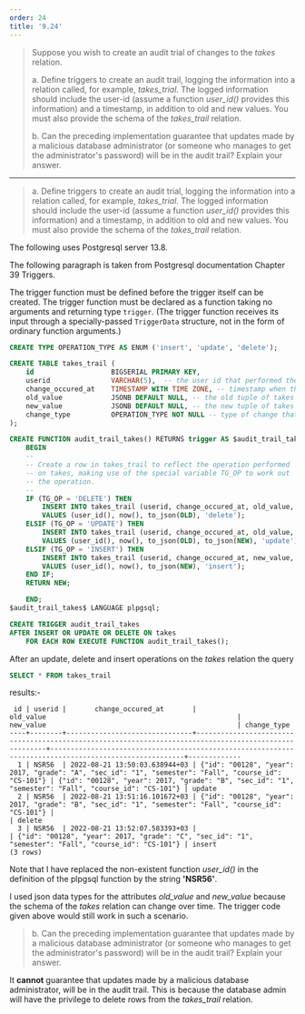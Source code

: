 ```yaml
---
order: 24
title: '9.24'
---
```

> Suppose you wish to create an audit trial of changes to the _takes_ relation. 
> 
> a. Define triggers to create an audit trail, logging the information into 
> a relation called, for example, _takes_trial_. The logged information should 
> include the user-id (assume a function _user_id()_ provides this information)
> and a timestamp, in addition to old and new values. You must also provide 
> the schema of the _takes_trail_ relation. 
> 
> b. Can the preceding implementation guarantee that updates made by a malicious 
> database administrator (or someone who manages to get the administrator's password)
> will be in the audit trail? Explain your answer. 

--------------------------------

> a. Define triggers to create an audit trial, logging the information into 
> a relation called, for example, _takes_trial_. The logged information should 
> include the user-id (assume a function _user_id()_ provides this information)
> and a timestamp, in addition to old and new values. You must also provide 
> the schema of the _takes_trail_ relation.

The following uses Postgresql server 13.8.

The following paragraph is taken from Postgresql documentation Chapter 39 Triggers. 

The trigger function must be defined before the trigger itself can be 
created. The trigger function must be declared as a function taking no arguments and 
returning type `trigger`. (The trigger function receives its input through a 
specially-passed `TriggerData` structure, not in the form of ordinary function arguments.)

```sql 
CREATE TYPE OPERATION_TYPE AS ENUM ('insert', 'update', 'delete');

CREATE TABLE takes_trail ( 
    id                   BIGSERIAL PRIMARY KEY, 
    userid               VARCHAR(5),  -- the user id that performed the change. 
    change_occured_at    TIMESTAMP WITH TIME ZONE, -- timestamp when the change occured. 
    old_value            JSONB DEFAULT NULL, -- the old tuple of takes encoded as json
    new_value            JSONB DEFAULT NULL, -- the new tuple of takes encoded as json
    change_type          OPERATION_TYPE NOT NULL -- type of change that occured on the takes relation
);

CREATE FUNCTION audit_trail_takes() RETURNS trigger AS $audit_trail_takes$
    BEGIN 
    --
    -- Create a row in takes_trail to reflect the operation performed 
    -- on takes, making use of the special variable TG_OP to work out 
    -- the operation. 
    -- 
    IF (TG_OP = 'DELETE') THEN 
        INSERT INTO takes_trail (userid, change_occured_at, old_value, change_type)
        VALUES (user_id(), now(), to_json(OLD), 'delete');
    ELSIF (TG_OP = 'UPDATE') THEN 
        INSERT INTO takes_trail (userid, change_occured_at, old_value, new_value, change_type)
        VALUES (user_id(), now(), to_json(OLD), to_json(NEW), 'update');
    ELSIF (TG_OP = 'INSERT') THEN 
        INSERT INTO takes_trail (userid, change_occured_at, new_value, change_type)
        VALUES (user_id(), now(), to_json(NEW), 'insert');
    END IF;
    RETURN NEW;

    END;
$audit_trail_takes$ LANGUAGE plpgsql;

CREATE TRIGGER audit_trail_takes
AFTER INSERT OR UPDATE OR DELETE ON takes
    FOR EACH ROW EXECUTE FUNCTION audit_trail_takes();
```

After an update, delete and insert operations on the _takes_ relation the query 

```sql 
SELECT * FROM takes_trail
```

results:-

```
 id | userid |       change_occured_at       |                                               old_value                                               |                                               new_value                                               | change_type 
----+--------+-------------------------------+-------------------------------------------------------------------------------------------------------+-------------------------------------------------------------------------------------------------------+-------------
  1 | NSR56  | 2022-08-21 13:50:03.638944+03 | {"id": "00128", "year": 2017, "grade": "A", "sec_id": "1", "semester": "Fall", "course_id": "CS-101"} | {"id": "00128", "year": 2017, "grade": "B", "sec_id": "1", "semester": "Fall", "course_id": "CS-101"} | update
  2 | NSR56  | 2022-08-21 13:51:16.101672+03 | {"id": "00128", "year": 2017, "grade": "B", "sec_id": "1", "semester": "Fall", "course_id": "CS-101"} |                                                                                                       | delete
  3 | NSR56  | 2022-08-21 13:52:07.583393+03 |                                                                                                       | {"id": "00128", "year": 2017, "grade": "C", "sec_id": "1", "semester": "Fall", "course_id": "CS-101"} | insert
(3 rows)
```

Note that I have replaced the non-existent function _user_id()_ in the definition of the plpgsql function by the string **'NSR56'**.

I used json data types for the attributes _old_value_ and _new_value_ because the schema of the 
_takes_ relation can change over time. The trigger code given above would still work 
in such a scenario.

> b. Can the preceding implementation guarantee that updates made by a malicious 
> database administrator (or someone who manages to get the administrator's password)
> will be in the audit trail? Explain your answer. 

It **cannot** guarantee that updates made by a malicious database administrator, will be in 
the audit trail. This is because the database admin will have the privilege to delete rows from 
the _takes_trail_ relation. 